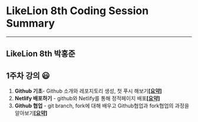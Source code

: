 # LikeLion 8th Coding Session Summary
-----------------------------------------------
## LikeLion 8th 박홍준

## 1주차 강의 :smiley:

1. **Github 기초**- Github 소개와 레포지토리 생성, 첫 푸시 해보기[**[요약]**](https://github.com/qkrghd147/Lecture-Summary/blob/master/1%EC%A3%BC%EC%B0%A8/Github%20%EA%B8%B0%EC%B4%88.md)
2. **Netlify 배포하기** - github와 Netlify를 통해 정적페이지 배포[**[요약]**](https://github.com/qkrghd147/Lecture-Summary/blob/master/1%EC%A3%BC%EC%B0%A8/Github%20%ED%98%91%EC%97%85.md)
3. **Github 협업** - git branch, fork에 대해 배우고 Github협업과 fork협업의 과정을 알아보기[**[요약]**](https://github.com/qkrghd147/Lecture-Summary/blob/master/Github%20%ED%98%91%EC%97%85.md)
